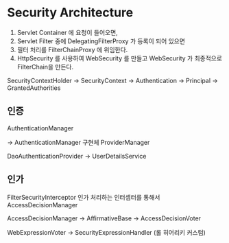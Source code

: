 # Security Architecture

1. Servlet Container 에 요청이 들어오면,
2. Servlet Filter 중에 DelegatingFilterProxy 가 등록이 되어 있으면
3. 필터 처리를 FilterChainProxy 에 위임한다.
4. HttpSecurity 를 사용하여 WebSecurity 를 만들고 WebSecurity 가 최종적으로 FilterChain을 만든다.

SecurityContextHolder -> SecurityContext -> Authentication
-> Principal -> GrantedAuthorities

## 인증
AuthenticationManager

-> AuthenticationManager 구현체 ProviderManager

DaoAuthenticationProvider -> UserDetailsService


## 인가

FilterSecurityInterceptor 인가 처리하는 인터셉터를 통해서 AccessDecisionManager

AccessDecisionManager -> AffirmativeBase -> AccessDecisionVoter

WebExpressionVoter -> SecurityExpressionHandler (롤 히어리키 커스텀)


